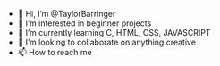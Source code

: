 - 👋 Hi, I’m @TaylorBarringer
- 👀 I’m interested in beginner projects
- 🌱 I’m currently learning C, HTML, CSS, JAVASCRIPT
- 💞️ I’m looking to collaborate on anything creative
- 📫 How to reach me 

<!---
TaylorBarringer/TaylorBarringer is a ✨ special ✨ repository because its `README.md` (this file) appears on your GitHub profile.
You can click the Preview link to take a look at your changes.
--->
